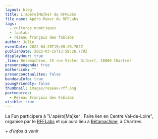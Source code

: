 ```yaml
---
layout: blog
title: L'apéro[Ma]ker du RFFLabs
file_name: Apéro Maker du RFFLabs
tags:
  - cultures numériques
  - fablabs
  - réseau français des fablabs
author: Julie
eventDate: 2022-04-20T19:00:26.702Z
publishDate: 2022-03-15T13:58:26.770Z
displayHour: true
_lieu: Betamachine, 15 rue Victor Gilbert, 28000 Chartres
presenceAgenda: true
motherLink: ""
presenceActualites: false
bandeauInfo: true
youngFriendly: false
thumbnail: images/reseau-rff.png
partenaires:
  - Réseau Français des Fablabs
visible: true
---
```

La Fun participera à "L'apéro\[Ma]ker : Faire lien en Centre Val-de-Loire", organisé par le [RFFLabs](https://www.fablab.fr/) et qui aura lieu à [Bétamachine](https://www.betamachine.fr/), à Chartres.

*+ d'infos à venir*